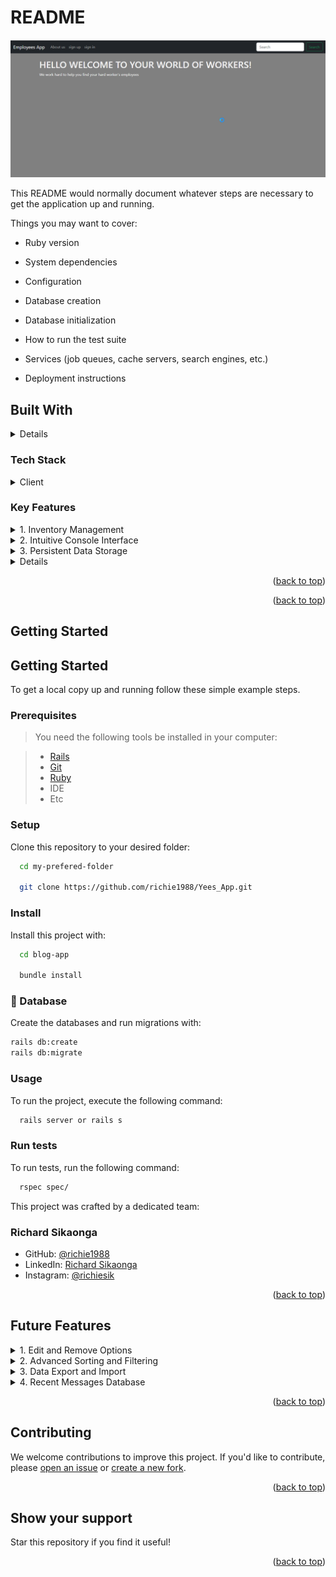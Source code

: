 # README

<div style="text-align: center;">
  <img src="app/assets/images/ShareX_UmTg7CUEzu.png" alt="Yees_App" />
</div>

This README would normally document whatever steps are necessary to get the
application up and running.

Things you may want to cover:

* Ruby version

* System dependencies

* Configuration

* Database creation

* Database initialization

* How to run the test suite

* Services (job queues, cache servers, search engines, etc.)

* Deployment instructions

## **Built With** <a name="built-with"></a>
<details>
  <!-- <summary>Client</summary> -->
    <li>Ruby on Rails</li>
    <li>PostgreSQL</li>
    <!-- <li></li> -->
</details>

### **Tech Stack**  <a name="tech-stack"></a>

<details>
  <summary>Client</summary>
    <li><a href="https://www.ruby-lang.org/en/">Ruby</a></li>
</details>

### **Key Features**  <a name="key-features"></a>

<details>
  <summary>1. Inventory Management</summary>
    <li>see post, deelet post, create post</li>
    <li>Options to list, add, and organize items.</li>
</details>
<details>
  <summary>2. Intuitive Console Interface</summary>
    <li>User-friendly menu-driven system.</li>
    <li>Seamless interaction and navigation.</li>
</details>
<details>
  <summary>3. Persistent Data Storage</summary>
    <li>Save item details using JSON files.</li>
    <li>Preserves collections between sessions.</li>
</details>
<details>
  <!-- <summary>4. Relational Database Support</summary>
    <li>Schema.sql for relational database structure.</li> -->
</details>

<p align="right">(<a href="#readme-top">back to top</a>)</p>


<!-- ## **Live Demo**<a name="live-demo"></a> -->

<!-- - Comming soon! -->
<!-- Explore the live demo through [our video presentation.]-->

<p align="right">(<a href="#readme-top">back to top</a>)</p>

## **Getting Started**<a name="getting-started"></a>


## Getting Started

To get a local copy up and running follow these simple example steps.

### Prerequisites

> You need the following tools be installed in your computer:

> - [Rails](https://guides.rubyonrails.org/)
> - [Git](https://www.linode.com/docs/guides/how-to-install-git-on-linux-mac-and-windows/)
> - [Ruby](https://github.com/microverseinc/curriculum-ruby/blob/main/simple-ruby/articles/ruby_installation_instructions.md)
> - IDE
> - Etc

### Setup

Clone this repository to your desired folder:

```sh
  cd my-prefered-folder
  
  git clone https://github.com/richie1988/Yees_App.git

```

### Install

Install this project with:

```sh
  cd blog-app
  
  bundle install
```

### 💾 Database

Create the databases and run migrations with:

```sh
rails db:create
rails db:migrate
```

### Usage

To run the project, execute the following command:

```sh
  rails server or rails s
```

### Run tests

To run tests, run the following command:

```sh
  rspec spec/
```

This project was crafted by a dedicated team:

### Richard Sikaonga

- GitHub: [@richie1988](https://github.com/richie1988)
- LinkedIn: [Richard Sikaonga](https://www.linkedin.com/in/richard-sikaonga-039940275/)
- Instagram: [@richiesik](https://www.instagram.com/richiesik/)

<p align="right">(<a href="#readme-top">back to top</a>)</p>

## **Future Features** <a name="future-features"></a>

<details>
  <summary>1. Edit and Remove Options</summary>
    <li>Modify details of existing posts.</li>
    <li>Remove unwanted posts from the app.</li>
</details>
<details>
  <summary>2. Advanced Sorting and Filtering</summary>
    <li>Sort and filter items based on various posts.</li>
    <li>Enhance organization and accessibility.</li>
</details>
<details>
  <summary>3. Data Export and Import</summary>
    <li>Allow users to export and import their data.</li>
    <li>Facilitate data backup and migration.</li>
</details>
<details>
  <summary>4. Recent Messages Database</summary>
    <li>Store recent messages for reference</li>
    <li>Access a log of recent interactions.</li>
</details>

<p align="right">(<a href="#readme-top">back to top</a>)</p>


## **Contributing** <a name="contributing"></a>

We welcome contributions to improve this project. If you'd like to contribute, please [open an issue](https://github.com/richie1988/Yees_App/issues) or [create a new fork](https://github.com/richie1988/Yees_App/fork).

<p align="right">(<a href="#readme-top">back to top</a>)</p>

## **Show your support** <a name="support"></a>

Star this repository if you find it useful!

<p align="right">(<a href="#readme-top">back to top</a>)</p>
